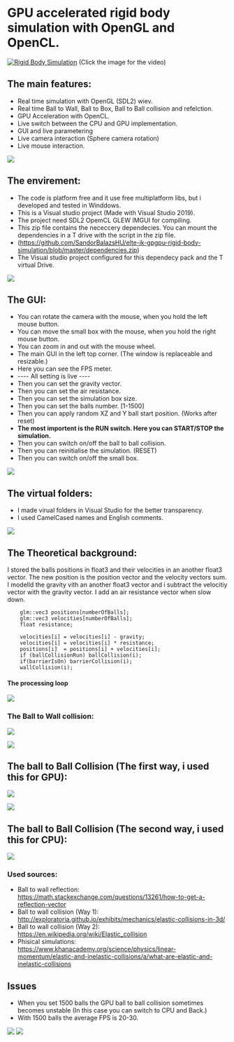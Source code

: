 # GPU accelerated rigid body simulation with OpenGL and OpenCL.

[![Rigid Body Simulation](https://github.com/SandorBalazsHU/elte-ik-gpgpu-rigid-body-simulation/blob/master/Images/Img01.jpg)](https://www.youtube.com/watch?v=ky2dFqLJdGQ)
(Click the image for the video)

## The main features:
* Real time simulation with OpenGL (SDL2) wiev.
* Real time Ball to Wall, Ball to Box, Ball to Ball collision and refelction.
* GPU Acceleration with OpenCL.
* Live switch between the CPU and GPU implementation.
* GUI and live parametering
* Live camera interaction (Sphere camera rotation)
* Live mouse interaction.

![](https://github.com/SandorBalazsHU/elte-ik-gpgpu-rigid-body-simulation/blob/master/Images/Img05.jpg)

## The envirement:
* The code is platform free and it use free multiplatform libs, but i developed and tested in Winddows.
* This is a Visual studio project (Made with Visual Studio 2019).
* The project need SDL2 OpemCL GLEW IMGUI for compiling.
* This zip file contains the nececcery dependecies. You can mount the dependencies in a T drive with the script in the zip file.
* (https://github.com/SandorBalazsHU/elte-ik-gpgpu-rigid-body-simulation/blob/master/dependencies.zip)
* The Visual studio project configured for this dependecy pack and the T virtual Drive.

![](https://github.com/SandorBalazsHU/elte-ik-gpgpu-rigid-body-simulation/blob/master/Images/Img02.jpg)

## The GUI:
* You can rotate the camera with the mouse, when you hold the left mouse button.
* You can move the small box with the mouse, when you hold the right mouse button.
* You can zoom in and out with the mouse wheel.
* The main GUI in the left top corner. (The window is replaceable and resizable.)
* Here you can see the FPS meter.
* ---- All setting is live ----
* Then you can set the gravity vector.
* Then you can set the air resistance.
* Then you can set the simulation box size.
* Then you can set the balls number. [1-1500]
* Then you can apply random XZ and Y ball start position. (Works after reset)
* <b>The most importent is the RUN switch. Here you can START/STOP the simulation.</b>
* Then you can switch on/off the ball to ball collision.
* Then you can reinitialise the simulation. (RESET)
* Then you can switch on/off the small box.

![](https://github.com/SandorBalazsHU/elte-ik-gpgpu-rigid-body-simulation/blob/master/Images/Img03.jpg)

## The virtual folders:
* I made virual folders in Visual Studio for the better transparency.
* I used CamelCased names and English comments.

![](https://github.com/SandorBalazsHU/elte-ik-gpgpu-rigid-body-simulation/blob/master/Images/Img07.jpg)

## The Theoretical background:
I stored the balls positions in float3 and their velocities in an another float3 vector.
The new position is the position vector and the velocity vectors sum.
I modelld the gravity vith an another float3 vector and i subtract the velocitiy vector with the gravity vector.
I add an air resistance vector when slow down.

```
    glm::vec3 positions[numberOfBalls];
    glm::vec3 velocities[numberOfBalls];
    float resistance;

    velocities[i] = velocities[i] - gravity;
    velocities[i] = velocities[i] * resistance;
    positions[i]  = positions[i] + velocities[i];
    if (ballCollisionRun) ballCollision(i);
    if(barrierIsOn) barrierCollision(i);
    wallCollision(i);
```
#### The processing loop
![](https://github.com/SandorBalazsHU/elte-ik-gpgpu-rigid-body-simulation/blob/master/Images/loop.jpg)

### The Ball to Wall collision:
![](https://github.com/SandorBalazsHU/elte-ik-gpgpu-rigid-body-simulation/blob/master/Images/mat3.jpg)

![](https://github.com/SandorBalazsHU/elte-ik-gpgpu-rigid-body-simulation/blob/master/Images/mat4.jpg)

## The ball to Ball Collision (The first way, i used this for GPU):

![](https://github.com/SandorBalazsHU/elte-ik-gpgpu-rigid-body-simulation/blob/master/Images/collision.gif)

![](https://github.com/SandorBalazsHU/elte-ik-gpgpu-rigid-body-simulation/blob/master/Images/mat1.jpg)

## The ball to Ball Collision (The second way, i used this for CPU):

![](https://github.com/SandorBalazsHU/elte-ik-gpgpu-rigid-body-simulation/blob/master/Images/mat2.jpg)


### Used sources:
* Ball to wall reflection: https://math.stackexchange.com/questions/13261/how-to-get-a-reflection-vector
* Ball to wall collision (Way 1): http://exploratoria.github.io/exhibits/mechanics/elastic-collisions-in-3d/
* Ball to wall collision (Way 2): https://en.wikipedia.org/wiki/Elastic_collision
* Phisical simulations: https://www.khanacademy.org/science/physics/linear-momentum/elastic-and-inelastic-collisions/a/what-are-elastic-and-inelastic-collisions

## Issues
* When you set 1500 balls the GPU ball to ball collision sometimes becomes unstable (In this case you can switch to CPU and Back.)
* With 1500 balls the average FPS is 20-30.

![](https://github.com/SandorBalazsHU/elte-ik-gpgpu-rigid-body-simulation/blob/master/Images/Img04.jpg)
![](https://github.com/SandorBalazsHU/elte-ik-gpgpu-rigid-body-simulation/blob/master/Images/Img06.jpg)